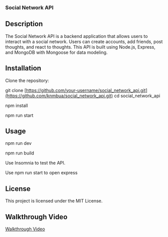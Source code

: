 ### Social Network API

## Description
The Social Network API is a backend application that allows users to interact with a social network. Users can create accounts, add friends, post thoughts, and react to thoughts. This API is built using Node.js, Express, and MongoDB with Mongoose for data modeling.


## Installation
Clone the repository:

git clone [https://github.com/your-username/social_network_api.git](https://github.com/knmbua/social_network_api.git)
cd social_network_api

npm install

npm run start

## Usage
npm run dev

npm run build

Use Insomnia to test the API.

Use npm run start to open express


## License
This project is licensed under the MIT License.

## Walkthrough Video
[Walkthrough Video](https://drive.google.com/file/d/1P5KYkRNAgpu24AWfvsSBourUxqIgBelo/view)


